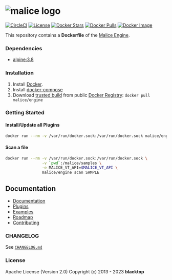 # ![malice logo](https://raw.githubusercontent.com/maliceio/malice/master/docs/images/logo/malice.png)

[![CircleCI](https://circleci.com/gh/maliceio/malice.png?style=shield)](https://circleci.com/gh/maliceio/malice) [![License](https://img.shields.io/badge/licence-Apache%202.0-blue.svg)](http://www.apache.org/licenses/LICENSE-2.0) [![Docker Stars](https://img.shields.io/docker/stars/malice/engine.svg)](https://hub.docker.com/r/malice/engine/) [![Docker Pulls](https://img.shields.io/docker/pulls/malice/engine.svg)](https://hub.docker.com/r/malice/engine/) [![Docker Image](https://img.shields.io/badge/docker%20image-30.6%20MB-blue.svg)](https://hub.docker.com/r/malice/engine/)

This repository contains a **Dockerfile** of the [Malice Engine](https://github.com/maliceio/malice).

### Dependencies

- [alpine:3.8](https://hub.docker.com/r/_/alpine/)

### Installation

1.  Install [Docker](https://docs.docker.com).
2.  Install [docker-compose](https://docs.docker.com/compose/install/)
3.  Download [trusted build](https://hub.docker.com/r/malice/engine/) from public [Docker Registry](https://hub.docker.com/): `docker pull malice/engine`

### Getting Started

#### Install/Update all Plugins

```bash
docker run --rm -v /var/run/docker.sock:/var/run/docker.sock malice/engine plugin update --all
```

#### Scan a file

```bash
docker run --rm -v /var/run/docker.sock:/var/run/docker.sock \
                -v `pwd`:/malice/samples \
                -e MALICE_VT_API=$MALICE_VT_API \
                malice/engine scan SAMPLE
```

## Documentation

- [Documentation](https://github.com/maliceio/malice/blob/master/docs/README.md)
- [Plugins](https://github.com/maliceio/malice/blob/master/docs/plugins)
- [Examples](https://github.com/maliceio/malice/blob/master/docs/examples)
- [Roadmap](https://github.com/maliceio/malice/blob/master/docs/roadmap)
- [Contributing](https://github.com/maliceio/malice/blob/master/CHANGELOG.md)

### CHANGELOG

See [`CHANGELOG.md`](https://github.com/maliceio/malice/blob/master/CHANGELOG.md)

### License

Apache License (Version 2.0)
Copyright (c) 2013 - 2023 **blacktop**
